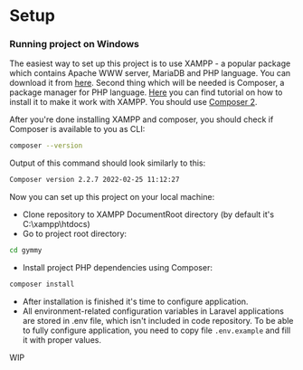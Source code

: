 # Setup
### Running project on Windows
The easiest way to set up this project is to use XAMPP - a popular package which contains Apache WWW server, MariaDB and PHP language.
You can download it from [here](https://sourceforge.net/projects/xampp/files/XAMPP%20Windows/8.0.17/). Second thing which will be needed is Composer, a package manager for PHP language. 
[Here](https://thecodedeveloper.com/install-composer-windows-xampp/) you can find tutorial on how to install it to make it work
with XAMPP. You should use [Composer 2](https://getcomposer.org/download/).
<div></div>
After you're done installing XAMPP and composer, you should check if Composer is available to you as CLI:

```bash
composer --version
```
Output of this command should look similarly to this:
```bash
Composer version 2.2.7 2022-02-25 11:12:27
```
Now you can set up this project on your local machine:

* Clone repository to XAMPP DocumentRoot directory (by default it's C:\xampp\htdocs\)
* Go to project root directory:
```bash 
cd gymmy
```
* Install project PHP dependencies using Composer:
```bash
composer install 
```
* After installation is finished it's time to configure application.
* All environment-related configuration variables in Laravel applications are stored in .env file, which isn't included
in code repository. To be able to fully configure application, you need to copy file `.env.example` and fill it with proper
values.

WIP